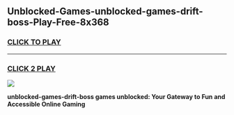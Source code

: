 
## Unblocked-Games-unblocked-games-drift-boss-Play-Free-8x368
<h3>
<a href="https://premium76.site?title=unblocked-games-drift-boss&ref=10A">CLICK TO PLAY</a></h3>
<hr>

<h3>
<a href="https://premium76.site?title=unblocked-games-drift-boss&ref=10A">CLICK 2 PLAY</a>
  
</h3>

<a href="https://premium76.site?title=unblocked-games-drift-boss&ref=10A"><img src="https://clearcache.store/games.png"></a>


**unblocked-games-drift-boss games unblocked: Your Gateway to Fun and Accessible Online Gaming**

